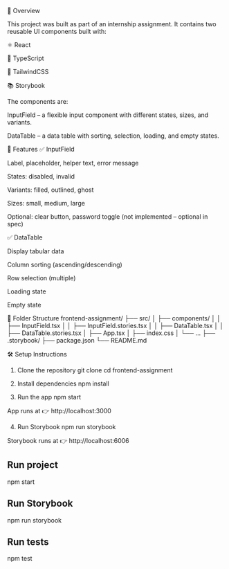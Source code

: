 🚀 Overview

This project was built as part of an internship assignment.
It contains two reusable UI components built with:

⚛️ React

📘 TypeScript

🎨 TailwindCSS

📚 Storybook

The components are:

InputField – a flexible input component with different states, sizes, and variants.

DataTable – a data table with sorting, selection, loading, and empty states.

🎯 Features
✅ InputField

Label, placeholder, helper text, error message

States: disabled, invalid

Variants: filled, outlined, ghost

Sizes: small, medium, large

Optional: clear button, password toggle (not implemented – optional in spec)

✅ DataTable

Display tabular data

Column sorting (ascending/descending)

Row selection (multiple)

Loading state

Empty state

📂 Folder Structure
frontend-assignment/
├── src/
│   ├── components/
│   │   ├── InputField.tsx
│   │   ├── InputField.stories.tsx
│   │   ├── DataTable.tsx
│   │   ├── DataTable.stories.tsx
│   ├── App.tsx
│   ├── index.css
│   └── ...
├── .storybook/
├── package.json
└── README.md

🛠️ Setup Instructions
1. Clone the repository
git clone <your-repo-url>
cd frontend-assignment

2. Install dependencies
npm install

3. Run the app
npm start


App runs at 👉 http://localhost:3000

4. Run Storybook
npm run storybook


Storybook runs at 👉 http://localhost:6006

## Run project
npm start

## Run Storybook
npm run storybook

## Run tests
npm test
